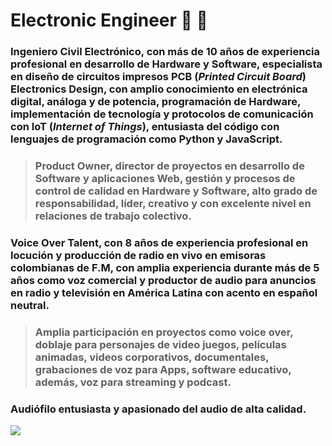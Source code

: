 # Electronic Engineer :electric_plug: :battery:


### **Ingeniero Civil Electrónico**, con más de 10 años de experiencia profesional en desarrollo de **Hardware** y **Software**, especialista en diseño de circuitos impresos **PCB** (*Printed Circuit Board*) Electronics Design, con amplio conocimiento en electrónica digital, análoga y de potencia, programación de Hardware, implementación de tecnología y protocolos de comunicación con IoT (*Internet of Things*), entusiasta del código con lenguajes de programación como **Python** y **JavaScript**.


> ### Product Owner, director de proyectos en desarrollo de Software y aplicaciones Web, gestión y procesos de control de calidad en **Hardware** y **Software**, alto grado de responsabilidad, líder, creativo y con excelente nivel en relaciones de trabajo colectivo.

### Voice Over Talent, con 8 años de experiencia profesional en locución y producción de radio en vivo en emisoras colombianas de F.M, con amplia experiencia durante más de 5 años como voz comercial y productor de audio para anuncios en radio y televisión en América Latina con acento en español neutral.

> ### Amplia participación en proyectos como voice over, doblaje para personajes de video juegos, películas animadas, videos corporativos, documentales, grabaciones de voz para Apps, software educativo, además, voz para streaming y podcast.

### Audiófilo entusiasta y apasionado del audio de alta calidad.

![](https://i.imgur.com/749HW0a.png)
